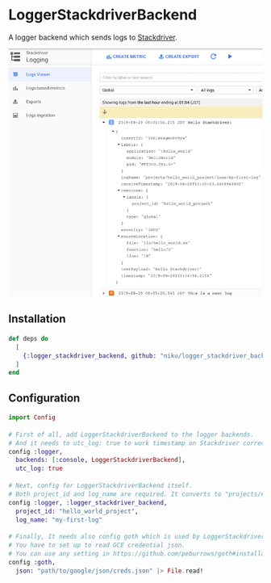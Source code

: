 # LoggerStackdriverBackend

 A logger backend which sends logs to [Stackdriver](https://cloud.google.com/stackdriver/).

![](images/stackdriver-screenshot.png)

## Installation

```elixir
def deps do
  [
    {:logger_stackdriver_backend, github: "niku/logger_stackdriver_backend"}
  ]
end
```

## Configuration

```elixir
import Config

# First of all, add LoggerStackdriverBackend to the logger backends.
# And it needs to utc_log: true to work timestamp on Stackdriver correctly.
config :logger,
  backends: [:console, LoggerStackdriverBackend],
  utc_log: true

# Next, config for LoggerStackdriverBackend itself.
# Both project_id and log_name are required. It converts to "projects/#{project_id}/logs/#{log_name}" as logName on Stackdriver.
config :logger, :logger_stackdriver_backend,
  project_id: "hello_world_project",
  log_name: "my-first-log"

# Finally, It needs also config goth which is used by LoggerStackdriverBackend.
# You have to set up to read GCE credential json.
# You can use any setting in https://github.com/peburrows/goth#installation
config :goth,
  json: "path/to/google/json/creds.json" |> File.read!
```
